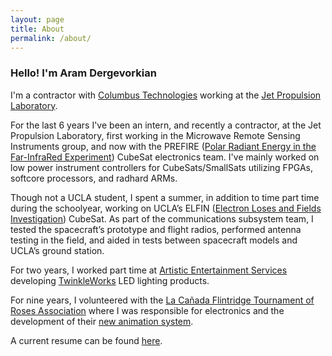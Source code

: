 ```yaml
---
layout: page
title: About
permalink: /about/
---
```


### Hello! I'm Aram Dergevorkian

I'm a contractor with <a href="https://www.columbususa.com/" target="_blank">Columbus Technologies</a> working at the <a href="https://www.jpl.nasa.gov/" target="_blank">Jet Propulsion Laboratory</a>.

For the last 6 years I've been an intern, and recently a contractor, at the Jet Propulsion Laboratory, first working in the Microwave Remote Sensing Instruments group, and now with the PREFIRE (<a href="https://science.jpl.nasa.gov/projects/PREFIRE/" target="_blank">Polar Radiant Energy in the Far-InfraRed Experiment</a>) CubeSat electronics team. I've mainly worked on low power instrument controllers for CubeSats/SmallSats utilizing FPGAs, softcore processors, and radhard ARMs. 

Though not a UCLA student, I spent a summer, in addition to time part time during the schoolyear, working on UCLA’s ELFIN (<a href="https://elfin.igpp.ucla.edu/" target="_blank">Electron Loses and Fields Investigation</a>) CubeSat. As part of the communications subsystem team, I tested the spacecraft’s prototype and flight radios, performed antenna testing in the field, and aided in tests between spacecraft models and UCLA’s ground station.

For two years, I worked part time at <a href="http://www.aescreative.com/" target="_blank">Artistic Entertainment Services</a> developing <a href="http://aramd.net/TwinkleWorks/">TwinkleWorks</a> LED lighting products.

For nine years, I volunteered with the <a href="https://lcftra.org/home.php" target="_blank">La Cañada Flintridge Tournament of Roses Association</a> where I was responsible for electronics and the development of their <a href="https://aramder.github.io/animation-2019">new animation system</a>.

A current resume can be found <a href="https://aramd.net/documents/Aram Dergevorkian Resume June 2021.pdf" target="_blank">here</a>.

